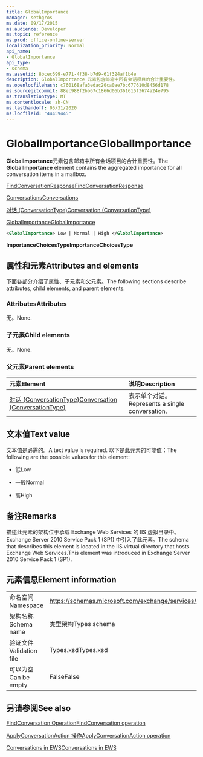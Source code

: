 ```yaml
---
title: GlobalImportance
manager: sethgros
ms.date: 09/17/2015
ms.audience: Developer
ms.topic: reference
ms.prod: office-online-server
localization_priority: Normal
api_name:
- GlobalImportance
api_type:
- schema
ms.assetid: 8bcec699-e771-4f38-b7d9-61f324af1b4e
description: GlobalImportance 元素包含邮箱中所有会话项目的合计重要性。
ms.openlocfilehash: c760168afa3edac20ca0ae7bc677610d8456d178
ms.sourcegitcommit: 88ec988f2bb67c1866d06b361615f3674a24e795
ms.translationtype: MT
ms.contentlocale: zh-CN
ms.lasthandoff: 05/31/2020
ms.locfileid: "44459445"
---
```

# <a name="globalimportance"></a><span data-ttu-id="77df8-103">GlobalImportance</span><span class="sxs-lookup"><span data-stu-id="77df8-103">GlobalImportance</span></span>

<span data-ttu-id="77df8-104">**GlobalImportance**元素包含邮箱中所有会话项目的合计重要性。</span><span class="sxs-lookup"><span data-stu-id="77df8-104">The **GlobalImportance** element contains the aggregated importance for all conversation items in a mailbox.</span></span> 
  
[<span data-ttu-id="77df8-105">FindConversationResponse</span><span class="sxs-lookup"><span data-stu-id="77df8-105">FindConversationResponse</span></span>](findconversationresponse.md)
  
[<span data-ttu-id="77df8-106">Conversations</span><span class="sxs-lookup"><span data-stu-id="77df8-106">Conversations</span></span>](conversations-ex15websvcsotherref.md)
  
[<span data-ttu-id="77df8-107">对话 (ConversationType)</span><span class="sxs-lookup"><span data-stu-id="77df8-107">Conversation (ConversationType)</span></span>](conversation-conversationtype.md)
  
[<span data-ttu-id="77df8-108">GlobalImportance</span><span class="sxs-lookup"><span data-stu-id="77df8-108">GlobalImportance</span></span>](globalimportance.md)
  
```XML
<GlobalImportance> Low | Normal | High </GlobalImportance>
```

 <span data-ttu-id="77df8-109">**ImportanceChoicesType**</span><span class="sxs-lookup"><span data-stu-id="77df8-109">**ImportanceChoicesType**</span></span>
## <a name="attributes-and-elements"></a><span data-ttu-id="77df8-110">属性和元素</span><span class="sxs-lookup"><span data-stu-id="77df8-110">Attributes and elements</span></span>

<span data-ttu-id="77df8-111">下面各部分介绍了属性、子元素和父元素。</span><span class="sxs-lookup"><span data-stu-id="77df8-111">The following sections describe attributes, child elements, and parent elements.</span></span>
  
### <a name="attributes"></a><span data-ttu-id="77df8-112">Attributes</span><span class="sxs-lookup"><span data-stu-id="77df8-112">Attributes</span></span>

<span data-ttu-id="77df8-113">无。</span><span class="sxs-lookup"><span data-stu-id="77df8-113">None.</span></span>
  
### <a name="child-elements"></a><span data-ttu-id="77df8-114">子元素</span><span class="sxs-lookup"><span data-stu-id="77df8-114">Child elements</span></span>

<span data-ttu-id="77df8-115">无。</span><span class="sxs-lookup"><span data-stu-id="77df8-115">None.</span></span>
  
### <a name="parent-elements"></a><span data-ttu-id="77df8-116">父元素</span><span class="sxs-lookup"><span data-stu-id="77df8-116">Parent elements</span></span>

|<span data-ttu-id="77df8-117">**元素**</span><span class="sxs-lookup"><span data-stu-id="77df8-117">**Element**</span></span>|<span data-ttu-id="77df8-118">**说明**</span><span class="sxs-lookup"><span data-stu-id="77df8-118">**Description**</span></span>|
|:-----|:-----|
|[<span data-ttu-id="77df8-119">对话 (ConversationType)</span><span class="sxs-lookup"><span data-stu-id="77df8-119">Conversation (ConversationType)</span></span>](conversation-conversationtype.md) <br/> |<span data-ttu-id="77df8-120">表示单个对话。</span><span class="sxs-lookup"><span data-stu-id="77df8-120">Represents a single conversation.</span></span>  <br/> |
   
## <a name="text-value"></a><span data-ttu-id="77df8-121">文本值</span><span class="sxs-lookup"><span data-stu-id="77df8-121">Text value</span></span>

<span data-ttu-id="77df8-122">文本值是必需的。</span><span class="sxs-lookup"><span data-stu-id="77df8-122">A text value is required.</span></span> <span data-ttu-id="77df8-123">以下是此元素的可能值：</span><span class="sxs-lookup"><span data-stu-id="77df8-123">The following are the possible values for this element:</span></span>
  
- <span data-ttu-id="77df8-124">低</span><span class="sxs-lookup"><span data-stu-id="77df8-124">Low</span></span>
    
- <span data-ttu-id="77df8-125">一般</span><span class="sxs-lookup"><span data-stu-id="77df8-125">Normal</span></span>
    
- <span data-ttu-id="77df8-126">高</span><span class="sxs-lookup"><span data-stu-id="77df8-126">High</span></span>
    
## <a name="remarks"></a><span data-ttu-id="77df8-127">备注</span><span class="sxs-lookup"><span data-stu-id="77df8-127">Remarks</span></span>

<span data-ttu-id="77df8-128">描述此元素的架构位于承载 Exchange Web Services 的 IIS 虚拟目录中。Exchange Server 2010 Service Pack 1 (SP1) 中引入了此元素。</span><span class="sxs-lookup"><span data-stu-id="77df8-128">The schema that describes this element is located in the IIS virtual directory that hosts Exchange Web Services.This element was introduced in Exchange Server 2010 Service Pack 1 (SP1).</span></span>
  
## <a name="element-information"></a><span data-ttu-id="77df8-129">元素信息</span><span class="sxs-lookup"><span data-stu-id="77df8-129">Element information</span></span>

|||
|:-----|:-----|
|<span data-ttu-id="77df8-130">命名空间</span><span class="sxs-lookup"><span data-stu-id="77df8-130">Namespace</span></span>  <br/> |https://schemas.microsoft.com/exchange/services/2006/types  <br/> |
|<span data-ttu-id="77df8-131">架构名称</span><span class="sxs-lookup"><span data-stu-id="77df8-131">Schema name</span></span>  <br/> |<span data-ttu-id="77df8-132">类型架构</span><span class="sxs-lookup"><span data-stu-id="77df8-132">Types schema</span></span>  <br/> |
|<span data-ttu-id="77df8-133">验证文件</span><span class="sxs-lookup"><span data-stu-id="77df8-133">Validation file</span></span>  <br/> |<span data-ttu-id="77df8-134">Types.xsd</span><span class="sxs-lookup"><span data-stu-id="77df8-134">Types.xsd</span></span>  <br/> |
|<span data-ttu-id="77df8-135">可以为空</span><span class="sxs-lookup"><span data-stu-id="77df8-135">Can be empty</span></span>  <br/> |<span data-ttu-id="77df8-136">False</span><span class="sxs-lookup"><span data-stu-id="77df8-136">False</span></span>  <br/> |
   
## <a name="see-also"></a><span data-ttu-id="77df8-137">另请参阅</span><span class="sxs-lookup"><span data-stu-id="77df8-137">See also</span></span>



[<span data-ttu-id="77df8-138">FindConversation Operation</span><span class="sxs-lookup"><span data-stu-id="77df8-138">FindConversation operation</span></span>](findconversation-operation.md)
  
[<span data-ttu-id="77df8-139">ApplyConversationAction 操作</span><span class="sxs-lookup"><span data-stu-id="77df8-139">ApplyConversationAction operation</span></span>](applyconversationaction-operation.md)


[<span data-ttu-id="77df8-140">Conversations in EWS</span><span class="sxs-lookup"><span data-stu-id="77df8-140">Conversations in EWS</span></span>](https://msdn.microsoft.com/library/91e64629-db6c-4c94-9dcb-d386232e8467%28Office.15%29.aspx)

